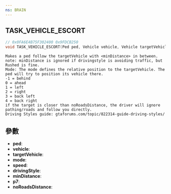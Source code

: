 ```yaml
---
ns: BRAIN
---
```

## TASK_VEHICLE_ESCORT

```c
// 0x0FA6E4B75F302400 0x9FDCB250
void TASK_VEHICLE_ESCORT(Ped ped, Vehicle vehicle, Vehicle targetVehicle, int mode, float speed, int drivingStyle, float minDistance, int p7, float noRoadsDistance);
```

```
Makes a ped follow the targetVehicle with <minDistance> in between.  
note: minDistance is ignored if drivingstyle is avoiding traffic, but Rushed is fine.  
Mode: The mode defines the relative position to the targetVehicle. The ped will try to position its vehicle there.  
-1 = behind  
0 = ahead  
1 = left  
2 = right  
3 = back left  
4 = back right  
if the target is closer than noRoadsDistance, the driver will ignore pathing/roads and follow you directly.  
Driving Styles guide: gtaforums.com/topic/822314-guide-driving-styles/  
```

## 參數
* **ped**: 
* **vehicle**: 
* **targetVehicle**: 
* **mode**: 
* **speed**: 
* **drivingStyle**: 
* **minDistance**: 
* **p7**: 
* **noRoadsDistance**: 

